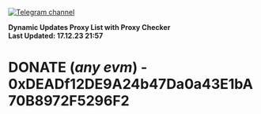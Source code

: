 [![Telegram channel](https://img.shields.io/endpoint?url=https://runkit.io/damiankrawczyk/telegram-badge/branches/master?url=https://t.me/n4z4v0d)](https://t.me/n4z4v0d) 

**Dynamic Updates Proxy List with Proxy Checker**  
**Last Updated: 17.12.23 21:57**

# DONATE (_any evm_) - 0xDEADf12DE9A24b47Da0a43E1bA70B8972F5296F2
